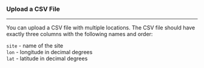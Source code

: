 ### Upload a CSV File

---

You can upload a CSV file with multiple locations. The CSV file should have exactly three columns with the following names and order:

`site` - name of the site  
`lon` - longitude in decimal degrees  
`lat` - latitude in decimal degrees
